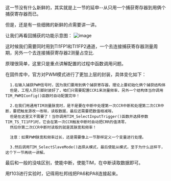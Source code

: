   这一节没有什么新鲜的，其实就是上一节的延申--从只用一个捕获寄存器到用俩个捕获寄存器而已。

  但是，还是有一些细微的新鲜的点需要讲一讲。

  让我们再看回捕获的功能示意图：
  ![image](https://github.com/user-attachments/assets/07a0d33c-2a80-455a-bc7c-d1b5acc564aa)

  这时候我们需要同时用到TI1FP1和TI1FP2通道，一个去连接捕获寄存器测量周期，另外一个去连接捕获寄存器2测量占空比.

  原理很简单，这里只是重点讲解配置的过程中函数调用问题。

  在固件库中，官方对PWM模式进行了更加上层的封装，具体变化如下：

      1.在输入捕获PWM信号时，因为我们要用到俩个捕获寄存器，理论上要初始化俩个捕获结构体
      但是，工程人员引脚封装好了，咱们只需要配置CCR1来测量频率，另外一个结构体当你调用TIM_PWMIConfig()函数时自动配置完毕！

      2.在我们用通用TIM测量脉宽时，是不是要在中断中处理第一次CCR中断和处理第二次CCR中断，要把触发源改一改呀，读取数据，最后还需要把数值相减呀。
      但是在这里又不需要了！当你调用TIM_SelectInputTrigger()函数并选择参数TIM_TS_TI1FP1时，它会在第一次CCR触发中断时自动把CRR的值清零，
      然后你第二次CCR中断时读取的就是其脉宽和频率！

      注意：如果PWM脉宽和频率过长，还是需要像上一节那样定义一个变量进行处理。

      3.然后调用TIM_SelectSlaveMode()选择从模式，最后使能从模式，至于为什么这样干，这个下一节再统一讲解。

  最后和一般的没啥区别，使能中断，使能TIM，在中断读取数据即可。

  用f103进行实验时，记得用杜邦线把PA6和PA8连接起来。
  

